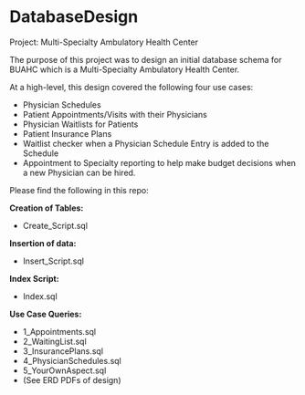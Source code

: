 # DatabaseDesign
Project: Multi-Specialty Ambulatory Health Center

The purpose of this project was to design an initial database schema for BUAHC which is a Multi-Specialty Ambulatory Health Center.

At a high-level, this design covered the following four use cases:
* Physician Schedules
* Patient Appointments/Visits with their Physicians
* Physician Waitlists for Patients
* Patient Insurance Plans
* Waitlist checker when a Physician Schedule Entry is added to the Schedule
* Appointment to Specialty reporting to help make budget decisions when a new Physician can be hired.

Please find the following in this repo:

**Creation of Tables:**
* Create_Script.sql

**Insertion of data:**
* Insert_Script.sql

**Index Script:**
* Index.sql

**Use Case Queries:**
* 1_Appointments.sql	
* 2_WaitingList.sql	
* 3_InsurancePlans.sql	
* 4_PhysicianSchedules.sql
* 5_YourOwnAspect.sql
* (See ERD PDFs of design)
